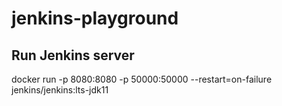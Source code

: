 # jenkins-playground

## Run Jenkins server
docker run -p 8080:8080 -p 50000:50000 --restart=on-failure jenkins/jenkins:lts-jdk11